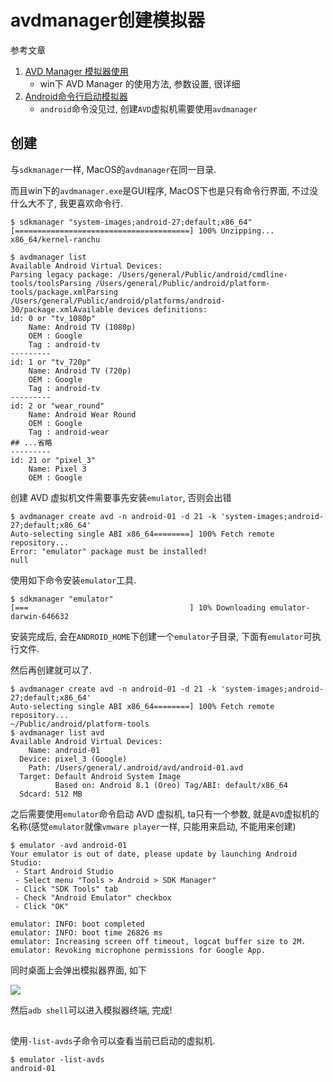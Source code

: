 # avdmanager创建模拟器

参考文章

1. [AVD Manager 模拟器使用](https://www.cnblogs.com/guo2733/p/10558462.html)
    - win下 AVD Manager 的使用方法, 参数设置, 很详细
2. [Android命令行启动模拟器](https://blog.csdn.net/u010359739/article/details/54708960)
    - `android`命令没见过, 创建`AVD`虚拟机需要使用`avdmanager`

## 创建

与`sdkmanager`一样, MacOS的`avdmanager`在同一目录. 

而且win下的`avdmanager.exe`是GUI程序, MacOS下也是只有命令行界面, 不过没什么大不了, 我更喜欢命令行.

```console
$ sdkmanager "system-images;android-27;default;x86_64"
[=======================================] 100% Unzipping... x86_64/kernel-ranchu
```

```console
$ avdmanager list
Available Android Virtual Devices:
Parsing legacy package: /Users/general/Public/android/cmdline-tools/toolsParsing /Users/general/Public/android/platform-tools/package.xmlParsing /Users/general/Public/android/platforms/android-30/package.xmlAvailable devices definitions:
id: 0 or "tv_1080p"
    Name: Android TV (1080p)
    OEM : Google
    Tag : android-tv
---------
id: 1 or "tv_720p"
    Name: Android TV (720p)
    OEM : Google
    Tag : android-tv
---------
id: 2 or "wear_round"
    Name: Android Wear Round
    OEM : Google
    Tag : android-wear
## ...省略
---------
id: 21 or "pixel_3"
    Name: Pixel 3
    OEM : Google
```

创建 AVD 虚拟机文件需要事先安装`emulator`, 否则会出错

```console
$ avdmanager create avd -n android-01 -d 21 -k 'system-images;android-27;default;x86_64'
Auto-selecting single ABI x86_64========] 100% Fetch remote repository...
Error: "emulator" package must be installed!
null
```

使用如下命令安装`emulator`工具.

```console
$ sdkmanager "emulator"
[===                                    ] 10% Downloading emulator-darwin-646632
```

安装完成后, 会在`ANDROID_HOME`下创建一个`emulator`子目录, 下面有`emulator`可执行文件.

然后再创建就可以了.

```console
$ avdmanager create avd -n android-01 -d 21 -k 'system-images;android-27;default;x86_64'
Auto-selecting single ABI x86_64========] 100% Fetch remote repository...
~/Public/android/platform-tools
$ avdmanager list avd
Available Android Virtual Devices:
    Name: android-01
  Device: pixel_3 (Google)
    Path: /Users/general/.android/avd/android-01.avd
  Target: Default Android System Image
          Based on: Android 8.1 (Oreo) Tag/ABI: default/x86_64
  Sdcard: 512 MB
```

之后需要使用`emulator`命令启动 AVD 虚拟机, ta只有一个参数, 就是`AVD`虚拟机的名称(感觉`emulator`就像`vmware player`一样, 只能用来启动, 不能用来创建)

```console
$ emulator -avd android-01
Your emulator is out of date, please update by launching Android Studio:
 - Start Android Studio
 - Select menu "Tools > Android > SDK Manager"
 - Click "SDK Tools" tab
 - Check "Android Emulator" checkbox
 - Click "OK"

emulator: INFO: boot completed
emulator: INFO: boot time 26826 ms
emulator: Increasing screen off timeout, logcat buffer size to 2M.
emulator: Revoking microphone permissions for Google App.

```

同时桌面上会弹出模拟器界面, 如下

![](https://gitee.com/generals-space/gitimg/raw/master/fa36095a78ce79fa9840f730a19a0c97.png)

然后`adb shell`可以进入模拟器终端, 完成!

## 

使用`-list-avds`子命令可以查看当前已启动的虚拟机.

```console
$ emulator -list-avds
android-01
```
